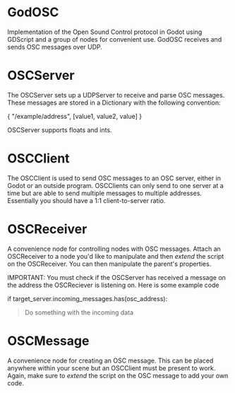 # GodOSC
Implementation of the Open Sound Control protocol in Godot using GDScript and a group of nodes for convenient use. GodOSC receives and sends OSC messages over UDP.


# OSCServer
The OSCServer sets up a UDPServer to receive and parse OSC messages. These messages are stored in a Dictionary with the following convention:

{
"/example/address", [value1, value2, value]
}

OSCServer supports floats and ints.


# OSCClient
The OSCClient is used to send OSC messages to an OSC server, either in Godot or an outside program. OSCClients can only send to one server at a time but are able to send multiple messages to multiple addresses. Essentially you should have a 1:1 client-to-server ratio.


# OSCReceiver
A convenience node for controlling nodes with OSC messages. Attach an OSCReceiver to a node you'd like to manipulate and then *extend* the script on the OSCReceiver.
You can then manipulate the parent's properties.

IMPORTANT: You must check if the OSCServer has received a message on the address the OSCReciever is listening on. Here is some example code

if target_server.incoming_messages.has(osc_address):
>Do something with the incoming data


# OSCMessage
A convenience node for creating an OSC message. This can be placed anywhere within your scene but an OSCClient must be present to work. Again, make sure to *extend* the script on the OSC message to add your own code.



